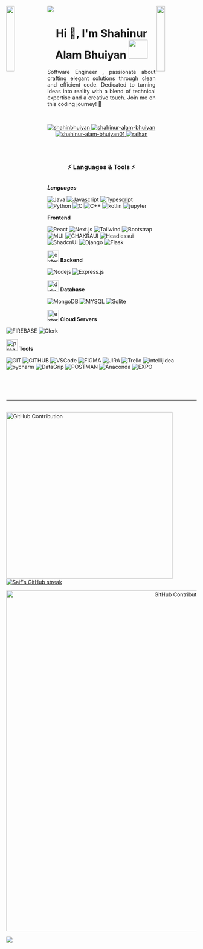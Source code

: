  <a target="_blank" href="https://www.linkedin.com/in/shahinur-alam-bhuiyan/"><img src="https://github.com/ShahinurAlamBhuiyan/ShahinurAlamBhuiyan/blob/main/shahin.gif" height="auto"  style="border-radius:1%"></a>
 <img align="left" src="https://user-images.githubusercontent.com/65187002/144930161-2f783401-8d27-4fdf-a2f7-cc0ba32f1f1f.gif" width="21%" style="display:inline;"><img align="right" src="https://user-images.githubusercontent.com/65187002/144930161-2f783401-8d27-4fdf-a2f7-cc0ba32f1f1f.gif" width="21%" style="display:inline;">



<h1 align="center">Hi 👋, I'm Shahinur Alam Bhuiyan <img src="https://media.giphy.com/media/WUlplcMpOCEmTGBtBW/giphy.gif" width="50" ></h1>

<p align="center" style="text-align: justify;">Software Engineer , passionate about crafting elegant solutions through clean and efficient code. Dedicated to turning ideas into reality with a blend of technical expertise and a creative touch. Join me on this coding journey! 🚀</p>



<br />
<p align="center">
 <a href="https://shahinbhuiyan.web.app/" target="blank">
  <img src="https://img.shields.io/badge/Website-DC143C?style=for-the-badge&logo=googlechrome&logoColor=white" alt="shahinbhuiyan" />
 </a>
 <a href="https://www.linkedin.com/in/shahinur-alam-bhuiyan/" target="_blank">
  <img src="https://img.shields.io/badge/LinkedIn-0077B5?style=for-the-badge&logo=linkedin&logoColor=white" alt="shahinur-alam-bhuiyan"/>
 </a>
 <a href="https://medium.com/@shahinur-alam-bhuiyan01" target="blank">
  <img src="https://img.shields.io/badge/Medium-black?style=for-the-badge&logo=medium&logoColor=white" alt="shahinur-alam-bhuiyan01" />
 </a>
<!--  <a href="https://www.instagram.com/raai_hann/" target="_blank">
  <img src="https://img.shields.io/badge/Instagram-fe4164?style=for-the-badge&logo=instagram&logoColor=white" alt="raihanuddin" />
 </a>  -->
 <a href="https://www.facebook.com/shahin19sep/" target="_blank">
  <img src="https://img.shields.io/badge/Facebook-20BEFF?&style=for-the-badge&logo=facebook&logoColor=white" alt="raihan"  />
  </a> 
</p>
<br />

<div id="user-content-toc">
  <ul align="center">
    <summary><h3 style="display: inline-block">⚡ Languages & Tools ⚡ </h3></summary>
  </ul>
</div>



***Languages***




![Java](https://img.shields.io/badge/java-5382a1?style=for-the-badge&logo=java&logoColor=white)
![Javascript](https://img.shields.io/badge/Javascript-F0DB4F?style=for-the-badge&labelColorlogo=javascript&logoColor=white)
![Typescript](https://img.shields.io/badge/Typescript-007acc?style=for-the-badge&logo=typescript&logoColor=white)
![Python](https://img.shields.io/badge/python-3776AB?style=for-the-badge&logo=python&logoColor=white)
![C](https://img.shields.io/badge/c-A8B9CC?style=for-the-badge&logo=c&logoColor=white)
![C++](https://img.shields.io/badge/c++-512BD4?style=for-the-badge&logo=cplusplus&logoColor=white)
![kotlin](https://img.shields.io/badge/kotlin-7F52FF?style=for-the-badge&logo=kotlin&logoColor=white)
![jupyter](https://img.shields.io/badge/jupyter-F37626?style=for-the-badge&logo=jupyter&logoColor=white)






**Frontend**




![React](https://img.shields.io/badge/-React-61DBFB?style=for-the-badge&logo=react&logoColor=white)
![Next.js](https://img.shields.io/badge/next.js-000000?style=for-the-badge&logo=nextdotjs&logoColor=white)
![Tailwind](https://img.shields.io/badge/Tailwind_CSS-092749?style=for-the-badge&logo=tailwindcss&logoColor=white)
![Bootstrap](https://img.shields.io/badge/Bootstrap-563D7C?style=for-the-badge&logo=bootstrap&logoColor=white)
![MUI](https://img.shields.io/badge/MUI-007FFF?style=for-the-badge&logo=mui&logoColor=white)
![CHAKRAUI](https://img.shields.io/badge/chakra_ui-319795?style=for-the-badge&logo=chakraui&logoColor=white)
![Headlessui](https://img.shields.io/badge/headlessui-66E3FF?style=for-the-badge&logo=headlessui&logoColor=white)
![ShadcnUI](https://img.shields.io/badge/shadcn_ui-000000?style=for-the-badge&logo=shadcnui&logoColor=white)
![Django](https://img.shields.io/badge/django-092E20?style=for-the-badge&logo=django&logoColor=white)
![Flask](https://img.shields.io/badge/flask-000000?style=for-the-badge&logo=flask&logoColor=white)





<img width="30" height="30" src="https://img.icons8.com/external-flaticons-lineal-flat-icons/64/external-backend-computer-programming-flaticons-lineal-flat-icons.png" alt="external-backend-computer-programming-flaticons-lineal-flat-icons"/> **Backend**


![Nodejs](https://img.shields.io/badge/Nodejs-3C873A?style=for-the-badge&logo=node.js&logoColor=white)
![Express.js](https://img.shields.io/badge/Express.js-000000?style=for-the-badge&logo=express&logoColor=white)

<img width="30" height="30" src="https://img.icons8.com/ios/50/database--v1.png" alt="database--v1"/> **Database**

![MongoDB](https://img.shields.io/badge/MongoDB-4EA94B?style=for-the-badge&logo=mongodb&logoColor=white)
![MYSQL](https://img.shields.io/badge/mysql-4479A1?style=for-the-badge&logo=mysql&logoColor=white)
![Sqlite](https://img.shields.io/badge/sqlite-003B57?style=for-the-badge&logo=sqlite&logoColor=white)


<img width="30" height="30" src="https://img.icons8.com/external-edtim-outline-edtim/50/external-server-hardware-edtim-outline-edtim-3.png" alt="external-server-hardware-edtim-outline-edtim-3"/> **Cloud Servers**
  
![FIREBASE](https://img.shields.io/badge/firebase-FFCA28?style=for-the-badge&logo=firebase&logoColor=white)
![Clerk](https://img.shields.io/badge/clerk-6C47FF?style=for-the-badge&logo=clerk&logoColor=white)


<img width="30" height="30" src="https://img.icons8.com/laces/64/programming.png" alt="programming"/> **Tools**
  
![GIT](https://img.shields.io/badge/git-F05032?style=for-the-badge&logo=git&logoColor=white)
![GITHUB](https://img.shields.io/badge/github-181717?style=for-the-badge&logo=github&logoColor=white)
![VSCode](https://img.shields.io/badge/Visual_Studio-0078d7?style=for-the-badge&logo=visual%20studio&logoColor=white)
![FIGMA](https://img.shields.io/badge/figma-F24E1E?style=for-the-badge&logo=figma&logoColor=white)
![JIRA](https://img.shields.io/badge/jira-0052CC?style=for-the-badge&logo=jira&logoColor=white)
![Trello](https://img.shields.io/badge/trello-0052CC?style=for-the-badge&logo=trello&logoColor=white)
![intellijidea](https://img.shields.io/badge/intellij_idea-000000?style=for-the-badge&labelColor=black&logo=intellijidea&logoColor=ffffff)
![pycharm](https://img.shields.io/badge/pycharm-000000?style=for-the-badge&labelColor=black&logo=pycharm&logoColor=ffffff)
![DataGrip](https://img.shields.io/badge/datagrip-000000?style=for-the-badge&labelColor=black&logo=datagrip&logoColor=ffffff)
![POSTMAN](https://img.shields.io/badge/postman-FF6C37?style=for-the-badge&logo=postman&logoColor=white)
![Anaconda](https://img.shields.io/badge/anaconda-44A833?style=for-the-badge&logo=anaconda&logoColor=white)
![EXPO](https://img.shields.io/badge/expo-000020?style=for-the-badge&labelColor=black&logo=expo&logoColor=ffffff)



<br/>


<br />

<br />

---
<br />


<div align="center >
 <a href="https://github.com/ShahinurAlamBhuiyan"><img width="440"  src="https://awesome-github-stats.azurewebsites.net/user-stats/ShahinurAlamBhuiyan?cardType=github&theme=dark&Icon=FFFFFF&preferLogin=false" alt="GitHub Contribution"/></a>
 <a href="https://github.com/ShahinurAlamBhuiyan"><img src="https://github-readme-streak-stats.herokuapp.com?user=ShahinurAlamBhuiyan&theme=dark&border_radius=5&exclude_days=Mon%2CTue%2CWed%2CThu%2CFri&fire=EB5454&ring=EB5454&currStreakLabel=EB5454&card_width=400" alt="Saif's GitHub streak"/></a>
</div>


<p align="center">
<img  width="900px" src="https://github-profile-summary-cards.vercel.app/api/cards/profile-details?username=ShahinurAlamBhuiyan&theme=dark&Icon=FFFFFF"  alt="GitHub Contribution"/>
</p>


<img align="center" src="https://github-readme-activity-graph.vercel.app/graph?username=ShahinurAlamBhuiyan&theme=high-contrast" />




[programming]: https://www.programming-hero.com/
[website]: https://shahinbhuiyan.web.app/
[linkedin]: https://www.linkedin.com/in/shahinur-alam-bhuiyan/
[webdevplaylist]: https://shahinbhuiyan.web.app/
[jsplaylist]: https://shahinbhuiyan.web.app/
[cssplaylist]: https://shahinbhuiyan.web.app/
[reactplaylist]: https://shahinbhuiyan.web.app/
[Facebook]: https://www.facebook.com/shahin19sep/
[Medium]: https://medium.com/@shahinur-alam-bhuiyan01/

